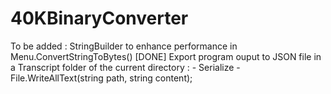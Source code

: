 # 40KBinaryConverter

To be added : 
StringBuilder to enhance performance in Menu.ConvertStringToBytes()
[DONE] Export program ouput to JSON file in a Transcript folder of the current directory : 
	- Serialize
	- File.WriteAllText(string path, string content);